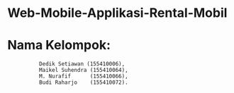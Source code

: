 # Web-Mobile-Applikasi-Rental-Mobil
# Nama Kelompok:
              Dedik Setiawan (155410006),
              Maikel Suhendra (155410064),
              M. Nurafif      (155410066),
              Budi Raharjo    (155410072).
